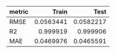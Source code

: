| metric   |     Train |      Test |
|:---------|----------:|----------:|
| RMSE     | 0.0563441 | 0.0582217 |
| R2       | 0.999919  | 0.999906  |
| MAE      | 0.0469976 | 0.0465591 |